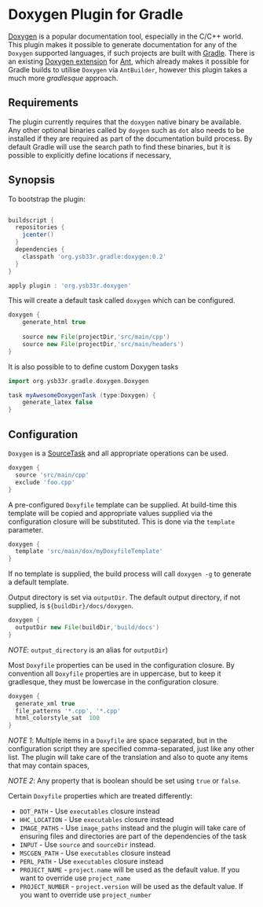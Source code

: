 Doxygen Plugin for Gradle
=========================

[Doxygen](http://www.doxygen.org) is a popular documentation tool, especially in the C/C++ world. This plugin makes
it possible to generate documentation for any of the ```Doxygen``` supported languages, if such projects are built with
[Gradle](http://www.gradle.org). There is an existing [Doxygen extension](***) for [Ant](http://ant.apache.org), which already 
makes it possible for Gradle builds to utilise ```Doxygen``` via ```AntBuilder```, however this plugin takes a much more 
_gradlesque_ approach.

Requirements
------------
The plugin currently requires that the ```doxygen``` native binary be available. Any other optional binaries called by
```doygen``` such as ```dot``` also needs to be installed if they are required as part of the documentation build process.
By default Gradle will use the search path to find these binaries, but it is possible to explicitly define locations
 if necessary,
 
Synopsis
--------

To bootstrap the plugin:

```groovy

buildscript { 
  repositories {
	jcenter()
  }  
  dependencies {
    classpath 'org.ysb33r.gradle:doxygen:0.2'
  }
}

apply plugin : 'org.ysb33r.doxygen'
```

This will create a default task called ```doxygen``` which can be configured.

```groovy
doxygen {
    generate_html true
    
    source new File(projectDir,'src/main/cpp')
    source new File(projectDir,'src/main/headers')
}
```

It is also possible to to define custom Doxygen tasks

```groovy
import org.ysb33r.gradle.doxygen.Doxygen

task myAwesomeDoxygenTask (type:Doxygen) {
    generate_latex false
}
```

Configuration
-------------
```Doxygen``` is a [SourceTask](***) and all appropriate operations can be used. 

```groovy
doxygen {
  source 'src/main/cpp'
  exclude 'foo.cpp'
}
```

A pre-configured ```Doxyfile``` template can be supplied. At build-time this template will be copied and appropriate
values supplied via the configuration closure will be substituted. This is done via the ```template``` parameter.

```groovy
doxygen {
  template 'src/main/dox/myDoxyfileTemplate'
}
```

If no template is supplied, the build process will call ```doxygen -g``` to generate a default template.

Output directory is set via ```outputDir```. The default output directory, if not supplied, is ```${buildDir}/docs/doxygen```.

```groovy
doxygen {
  outputDir new File(buildDir,'build/docs')
}
```

*NOTE*: ```output_directory``` is an alias for ```outputDir```)

Most ```Doxyfile``` properties can be used in the configuration closure. By convention all ```Doxyfile``` properties are 
in uppercase, but to keep it gradlesque, they must be lowercase in the configuration closure.

```groovy
doxygen {
  generate_xml true
  file_patterns '*.cpp', '*.cpp'
  html_colorstyle_sat  100
}
```

*NOTE 1*: Multiple items in a ```Doxyfile``` are space separated, but in the configuration script they are specified
comma-separated, just like any other list. The plugin will take care of the translation and also to quote any items
that may contain spaces,

*NOTE 2*: Any property that is boolean should be set using ```true``` or ```false```.


Certain ```Doxyfile``` properties which are treated differently:

* ```DOT_PATH``` - Use ```executables``` closure instead
* ```HHC_LOCATION``` - Use ```executables``` closure instead
* ```IMAGE_PATHS``` - Use ```image_paths``` instead and the plugin will take care of ensuring files and directories are
part of the dependencies of the task
* ```INPUT``` - Use ```source``` and ```sourceDir``` instead.
* ```MSCGEN_PATH``` - Use ```executables``` closure instead
* ```PERL_PATH``` - Use ```executables``` closure instead
* ```PROJECT_NAME``` - ```project.name``` will be used as the default value. If you want to override use ```project_name```
* ```PROJECT_NUMBER``` - ```project.version``` will be used as the default value. If you want to override use ```project_number```


